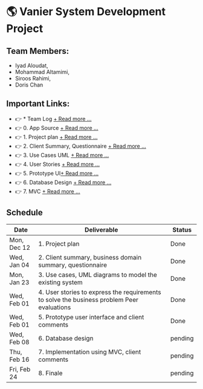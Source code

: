 # 🌎 Vanier System Development Project


## Team Members: 
- Iyad Aloudat, 
- Mohammad Altamimi, 
- Siroos Rahimi, 
- Doris Chan

## Important Links: 
- 👉 * Team Log [+ Read more ...](Team-Log.md)
- 👉 0. App Source [+ Read more ...](0-AppSource/src/main/java/com/example/systemproject)
- 👉 1. Project plan [+ Read more ...](1-Project-Plan)
- 👉 2. Client Summary, Questionnaire  [+ Read more ...](2-Client-Summary)
- 👉 3. Use Cases UML [+ Read more ...](3-Use-Cases-UML)
- 👉 4. User Stories [+ Read more ...](4-User-Stories)
- 👉 5. Prototype UI[+ Read more ...](5-PrototypeUI)
- 👉 6. Database Design [+ Read more ...](6-Database-Design)
- 👉 7. MVC  [+ Read more ...](0-AppSource)

## Schedule
| Date | Deliverable | Status
|---|---|---|
| Mon, Dec 12 | 1. Project plan | Done |
| Wed, Jan 04 | 2. Client summary, business domain summary, questionnaire | Done  |
| Mon, Jan 23 | 3. Use cases, UML diagrams to model the existing system | Done |
| Wed, Feb 01 | 4. User stories to express the requirements to solve the business problem Peer evaluations | Done |
| Wed, Feb 01 | 5. Prototype user interface and client comments | Done |
| Wed, Feb 08 | 6. Database design | pending |
| Thu, Feb 16 | 7. Implementation using MVC, client comments | pending |
| Fri, Feb 24 | 8. Finale | pending |
